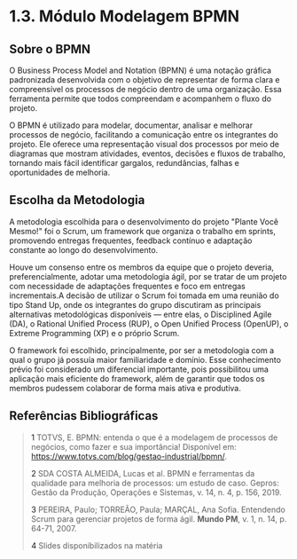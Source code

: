 # 1.3. Módulo Modelagem BPMN

## Sobre o BPMN
O Business Process Model and Notation (BPMN) é uma notação gráfica padronizada desenvolvida com o objetivo de representar de forma clara e compreensível os processos de negócio dentro de uma organização. Essa ferramenta permite que todos compreendam e acompanhem o fluxo do projeto.

O BPMN é utilizado para modelar, documentar, analisar e melhorar processos de negócio, facilitando a comunicação entre os integrantes do projeto. Ele oferece uma representação visual dos processos por meio de diagramas que mostram atividades, eventos, decisões e fluxos de trabalho, tornando mais fácil identificar gargalos, redundâncias, falhas e oportunidades de melhoria.

## Escolha da Metodologia
A metodologia escolhida para o desenvolvimento do projeto "Plante Você Mesmo!" foi o Scrum, um framework que organiza o trabalho em sprints, promovendo entregas frequentes, feedback contínuo e adaptação constante ao longo do desenvolvimento.

Houve um consenso entre os membros da equipe que o projeto deveria, preferencialmente, adotar uma metodologia ágil, por se tratar de um projeto com necessidade de adaptações frequentes e foco em entregas incrementais.A decisão de utilizar o Scrum foi tomada em uma reunião do tipo Stand Up, onde os integrantes do grupo discutiram as principais alternativas metodológicas disponíveis — entre elas, o Disciplined Agile (DA), o Rational Unified Process (RUP), o Open Unified Process (OpenUP), o Extreme Programming (XP) e o próprio Scrum. 

O framework foi escolhido, principalmente, por ser a metodologia com a qual o grupo já possuía maior familiaridade e domínio. Esse conhecimento prévio foi considerado um diferencial importante, pois possibilitou uma aplicação mais eficiente do framework, além de garantir que todos os membros pudessem colaborar de forma mais ativa e produtiva.

## Referências Bibliográficas

> <a id = "um">1</a> TOTVS, E. BPMN: entenda o que é a modelagem de processos de negócios, como fazer e sua importância! Disponível em: <https://www.totvs.com/blog/gestao-industrial/bpmn/>.
>
> <a id = "dois">2</a> SDA COSTA ALMEIDA, Lucas et al. BPMN e ferramentas da qualidade para melhoria de processos: um estudo de caso. Gepros: Gestão da Produção, Operações e Sistemas, v. 14, n. 4, p. 156, 2019.
>
> <a id = "tres">3</a> PEREIRA, Paulo; TORREÃO, Paula; MARÇAL, Ana Sofia. Entendendo Scrum para gerenciar projetos de forma ágil. **Mundo PM**, v. 1, n. 14, p. 64-71, 2007.
>
> <a id = "quatro">4</a> Slides disponibilizados na matéria
>

